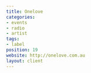 ```yaml
---
title: Onelove
categories:
- events
- radio
- artist
tags:
- label
position: 19
website: http://onelove.com.au
layout: client
---
```


